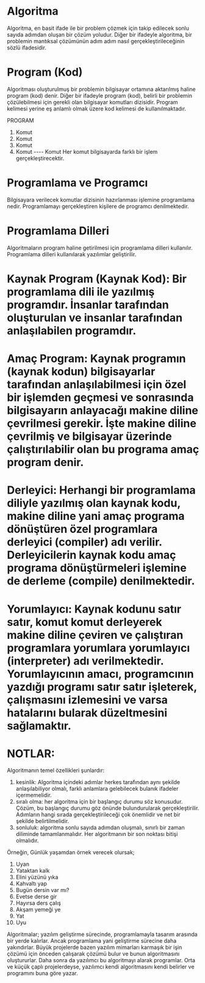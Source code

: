 # Algoritma

Algoritma, en basit ifade ile bir problem çözmek için takip edilecek sonlu sayıda adımdan oluşan bir çözüm yoludur.
Diğer bir ifadeyle algoritma, bir problemin mantıksal çözümünün adım adım nasıl gerçekleştirileceğinin sözlü ifadesidir.


# Program (Kod)

Algoritması oluşturulmuş bir problemin bilgisayar ortamına aktarılmış haline program (kod) denir.
Diğer bir ifadeyle program (kod), belirli bir problemin çözülebilmesi için gerekli olan bilgisayar komutları dizisidir. Program kelimesi yerine eş anlamlı olmak üzere kod kelimesi de kullanılmaktadır.
  
  
PROGRAM                                             
1. 	Komut 
2. 	Komut 
3. 	Komut 
4. 	Komut 
---- 	Komut 
 Her komut bilgisayarda farklı bir işlem gerçekleştirecektir. 


# Programlama ve Programcı

Bilgisayara verilecek komutlar dizisinin hazırlanması işlemine programlama nedir. Programlamayı gerçekleştiren kişilere de programcı denilmektedir. 


# Programlama Dilleri

Algoritmaların program haline getirilmesi için programlama dilleri kullanılır.
Programlama dilleri kullanılarak yazılımlar geliştirilir.


# Kaynak Program (Kaynak Kod): Bir programlama dili ile yazılmış programdır. İnsanlar tarafından oluşturulan ve insanlar tarafından anlaşılabilen programdır.

# Amaç Program: Kaynak programın (kaynak kodun) bilgisayarlar tarafından anlaşılabilmesi için özel bir işlemden geçmesi ve sonrasında bilgisayarın anlayacağı makine diline çevrilmesi gerekir. İşte makine diline çevrilmiş ve bilgisayar üzerinde çalıştırılabilir olan bu programa amaç program denir.

# Derleyici: Herhangi bir programlama diliyle yazılmış olan kaynak kodu, makine diline yani amaç programa dönüştüren özel programlara derleyici (compiler) adı verilir. Derleyicilerin kaynak kodu amaç programa dönüştürmeleri işlemine de derleme (compile) denilmektedir.

# Yorumlayıcı: Kaynak kodunu satır satır, komut komut derleyerek makine diline çeviren ve çalıştıran programlara yorumlara yorumlayıcı (interpreter) adı verilmektedir. Yorumlayıcının amacı, programcının yazdığı programı satır satır işleterek, çalışmasını izlemesini ve varsa hatalarını bularak düzeltmesini sağlamaktır.


# NOTLAR:

Algoritmanın temel özellikleri şunlardır:
1. kesinlik: Algoritma içindeki adımlar herkes tarafından aynı şekilde anlaşılabiliyor olmalı, farklı anlamlara gelebilecek bulanık ifadeler içermemelidir.
2. sıralı olma: her algoritma için bir başlangıç durumu söz konusudur. Çözüm, bu başlangıç durumu göz önünde bulundurularak gerçekleştirilir. Adımların hangi sırada gerçekleştirileceği çok önemlidir ve net bir şekilde belirtilmelidir.
3. sonluluk: algoritma sonlu sayıda adımdan oluşmalı, sınırlı bir zaman diliminde tamamlanmalıdır. Her algoritmanın bir son noktası bitişi olmalıdır.


Örneğin, Günlük yaşamdan örnek verecek olursak;
1.	Uyan
2.	Yataktan kalk
3.	Elini yüzünü yıka
4.	Kahvaltı yap
5.	Bugün dersin var mı?
6.	Evetse derse gir
7.	Hayırsa ders çalış
8.	Akşam yemeği ye
9.	Yat
10.	Uyu


Algoritmalar; yazılım geliştirme sürecinde, programlamayla tasarım arasında bir yerde kalırlar. Ancak programlama yani geliştirme sürecine daha yakındırlar. Büyük projelerde bazen yazılım mimarları karmaşık bir işin çözümü için önceden çalışarak çözümü bulur ve bunun algoritmasını oluştururlar. Daha sonra da yazılımcı bu algoritmayı alarak programlar. Orta ve küçük çaplı projelerdeyse, yazılımcı kendi algoritmasını kendi belirler ve programını buna göre yazar.



